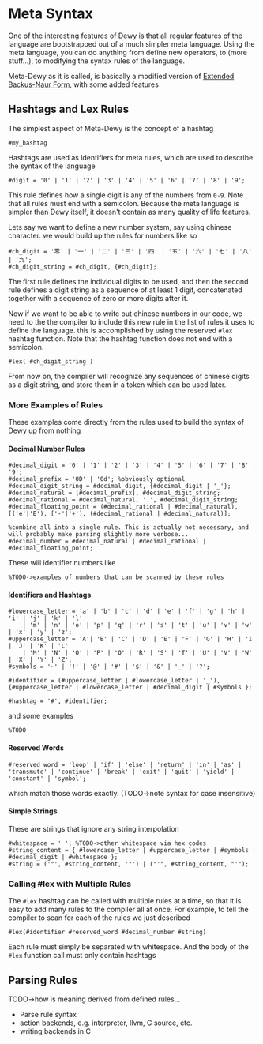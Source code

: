 # Meta Syntax

One of the interesting features of Dewy is that all regular features of the language are bootstrapped out of a much simpler meta language. Using the meta language, you can do anything from define new operators, to (more stuff...), to modifying the syntax rules of the language.

Meta-Dewy as it is called, is basically a modified version of [Extended Backus-Naur Form](https://en.wikipedia.org/wiki/Extended_Backus%E2%80%93Naur_form), with some added features

## Hashtags and Lex Rules

The simplest aspect of Meta-Dewy is the concept of a hashtag

```dewy
#my_hashtag
```

Hashtags are used as identifiers for meta rules, which are used to describe the syntax of the language

```dewy
#digit = '0' | '1' | '2' | '3' | '4' | '5' | '6' | '7' | '8' | '9';
```

This rule defines how a single digit is any of the numbers from `0-9`. Note that all rules must end with a semicolon. Because the meta language is simpler than Dewy itself, it doesn't contain as many quality of life features.

Lets say we want to define a new number system, say using chinese character. we would build up the rules for numbers like so

```dewy
#ch_digit = '零' | '一' | '二' | '三' | '四' | '五' | '六' | '七' | '八' | '九';
#ch_digit_string = #ch_digit, {#ch_digit};
```

The first rule defines the individual digits to be used, and then the second rule defines a digit string as a sequence of at least 1 digit, concatenated together with a sequence of zero or more digits after it.

Now if we want to be able to write out chinese numbers in our code, we need to the the compiler to include this new rule in the list of rules it uses to define the language. this is accomplished by using the reserved `#lex` hashtag function. Note that the hashtag function does not end with a semicolon.

```dewy
#lex( #ch_digit_string )
```

From now on, the compiler will recognize any sequences of chinese digits as a digit string, and store them in a token which can be used later.

### More Examples of Rules

These examples come directly from the rules used to build the syntax of Dewy up from nothing

#### Decimal Number Rules

```dewy
#decimal_digit = '0' | '1' | '2' | '3' | '4' | '5' | '6' | '7' | '8' | '9';
#decimal_prefix = '0D' | '0d'; %obviously optional
#decimal_digit_string = #decimal_digit, {#decimal_digit | '_'};
#decimal_natural = [#decimal_prefix], #decimal_digit_string;
#decimal_rational = #decimal_natural, '.', #decimal_digit_string;
#decimal_floating_point = (#decimal_rational | #decimal_natural), [('e'|'E'), ['-'|'+'], (#decimal_rational | #decimal_natural)];

%combine all into a single rule. This is actually not necessary, and will probably make parsing slightly more verbose...
#decimal_number = #decimal_natural | #decimal_rational | #decimal_floating_point;
```

These will identifier numbers like

```dewy
%TODO->examples of numbers that can be scanned by these rules
```

#### Identifiers and Hashtags

```dewy
#lowercase_letter = 'a' | 'b' | 'c' | 'd' | 'e' | 'f' | 'g' | 'h' | 'i' | 'j' | 'k' | 'l'
    | 'm' | 'n' | 'o' | 'p' | 'q' | 'r' | 's' | 't' | 'u' | 'v' | 'w' | 'x' | 'y' | 'z';
#uppercase_letter = 'A'| 'B' | 'C' | 'D' | 'E' | 'F' | 'G' | 'H' | 'I' | 'J' | 'K' | 'L'
    | 'M' | 'N' | 'O' | 'P' | 'Q' | 'R' | 'S' | 'T' | 'U' | 'V' | 'W' | 'X' | 'Y' | 'Z';
#symbols = '~' | '!' | '@' | '#' | '$' | '&' | '_' | '?';

#identifier = (#uppercase_letter | #lowercase_letter | '_'), {#uppercase_letter | #lowercase_letter | #decimal_digit | #symbols };

#hashtag = '#', #identifier;
```

and some examples

```dewy
%TODO
```


#### Reserved Words

```dewy
#reserved_word = 'loop' | 'if' | 'else' | 'return' | 'in' | 'as' | 'transmute' | 'continue' | 'break' | 'exit' | 'quit' | 'yield' | 'constant' | 'symbol';
```

which match those words exactly. (TODO->note syntax for case insensitive)

#### Simple Strings

These are strings that ignore any string interpolation

```dewy
#whitespace = ' '; %TODO->other whitespace via hex codes
#string_content = { #lowercase_letter | #uppercase_letter | #symbols | #decimal_digit | #whitespace };
#string = ('"', #string_content, '"') | ("'", #string_content, "'");
```

### Calling #lex with Multiple Rules

The `#lex` hashtag can be called with multiple rules at a time, so that it is easy to add many rules to the compiler all at once. For example, to tell the compiler to scan for each of the rules we just described

```dewy
#lex(#identifier #reserved_word #decimal_number #string)
```

Each rule must simply be separated with whitespace. And the body of the `#lex` function call must only contain hashtags

## Parsing Rules

TODO->how is meaning derived from defined rules...
- Parse rule syntax
- action backends, e.g. interpreter, llvm, C source, etc.
- writing backends in C
